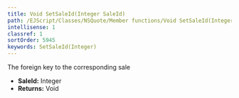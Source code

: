 ```yaml
---
title: Void SetSaleId(Integer SaleId)
path: /EJScript/Classes/NSQuote/Member functions/Void SetSaleId(Integer p_0)
intellisense: 1
classref: 1
sortOrder: 5945
keywords: SetSaleId(Integer)
---
```



The foreign key to the corresponding sale



* **SaleId:** Integer
* **Returns:** Void


